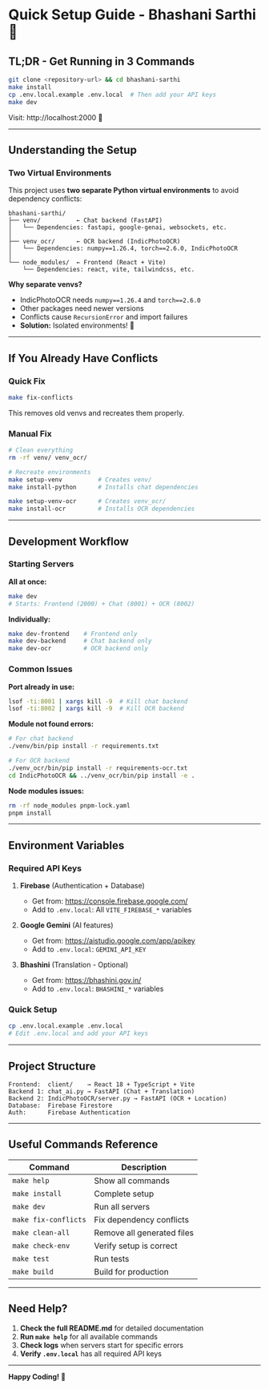 # Quick Setup Guide - Bhashani Sarthi 🚀

## TL;DR - Get Running in 3 Commands

```bash
git clone <repository-url> && cd bhashani-sarthi
make install
cp .env.local.example .env.local  # Then add your API keys
make dev
```

Visit: http://localhost:2000 🎉

---

## Understanding the Setup

### Two Virtual Environments
This project uses **two separate Python virtual environments** to avoid dependency conflicts:

```
bhashani-sarthi/
├── venv/          ← Chat backend (FastAPI)
│   └── Dependencies: fastapi, google-genai, websockets, etc.
│
├── venv_ocr/      ← OCR backend (IndicPhotoOCR)
│   └── Dependencies: numpy==1.26.4, torch==2.6.0, IndicPhotoOCR
│
└── node_modules/  ← Frontend (React + Vite)
    └── Dependencies: react, vite, tailwindcss, etc.
```

**Why separate venvs?**
- IndicPhotoOCR needs `numpy==1.26.4` and `torch==2.6.0`
- Other packages need newer versions
- Conflicts cause `RecursionError` and import failures
- **Solution:** Isolated environments! 🎯

---

## If You Already Have Conflicts

### Quick Fix
```bash
make fix-conflicts
```

This removes old venvs and recreates them properly.

### Manual Fix
```bash
# Clean everything
rm -rf venv/ venv_ocr/

# Recreate environments
make setup-venv          # Creates venv/
make install-python      # Installs chat dependencies

make setup-venv-ocr      # Creates venv_ocr/
make install-ocr         # Installs OCR dependencies
```

---

## Development Workflow

### Starting Servers

**All at once:**
```bash
make dev
# Starts: Frontend (2000) + Chat (8001) + OCR (8002)
```

**Individually:**
```bash
make dev-frontend    # Frontend only
make dev-backend     # Chat backend only
make dev-ocr         # OCR backend only
```

### Common Issues

**Port already in use:**
```bash
lsof -ti:8001 | xargs kill -9  # Kill chat backend
lsof -ti:8002 | xargs kill -9  # Kill OCR backend
```

**Module not found errors:**
```bash
# For chat backend
./venv/bin/pip install -r requirements.txt

# For OCR backend
./venv_ocr/bin/pip install -r requirements-ocr.txt
cd IndicPhotoOCR && ../venv_ocr/bin/pip install -e .
```

**Node modules issues:**
```bash
rm -rf node_modules pnpm-lock.yaml
pnpm install
```

---

## Environment Variables

### Required API Keys

1. **Firebase** (Authentication + Database)
   - Get from: https://console.firebase.google.com/
   - Add to `.env.local`: All `VITE_FIREBASE_*` variables

2. **Google Gemini** (AI features)
   - Get from: https://aistudio.google.com/app/apikey
   - Add to `.env.local`: `GEMINI_API_KEY`

3. **Bhashini** (Translation - Optional)
   - Get from: https://bhashini.gov.in/
   - Add to `.env.local`: `BHASHINI_*` variables

### Quick Setup
```bash
cp .env.local.example .env.local
# Edit .env.local and add your API keys
```

---

## Project Structure

```
Frontend:  client/    → React 18 + TypeScript + Vite
Backend 1: chat_ai.py → FastAPI (Chat + Translation)
Backend 2: IndicPhotoOCR/server.py → FastAPI (OCR + Location)
Database:  Firebase Firestore
Auth:      Firebase Authentication
```

---

## Useful Commands Reference

| Command | Description |
|---------|-------------|
| `make help` | Show all commands |
| `make install` | Complete setup |
| `make dev` | Run all servers |
| `make fix-conflicts` | Fix dependency conflicts |
| `make clean-all` | Remove all generated files |
| `make check-env` | Verify setup is correct |
| `make test` | Run tests |
| `make build` | Build for production |

---

## Need Help?

1. **Check the full README.md** for detailed documentation
2. **Run `make help`** for all available commands
3. **Check logs** when servers start for specific errors
4. **Verify `.env.local`** has all required API keys

---

**Happy Coding! 🚀**

